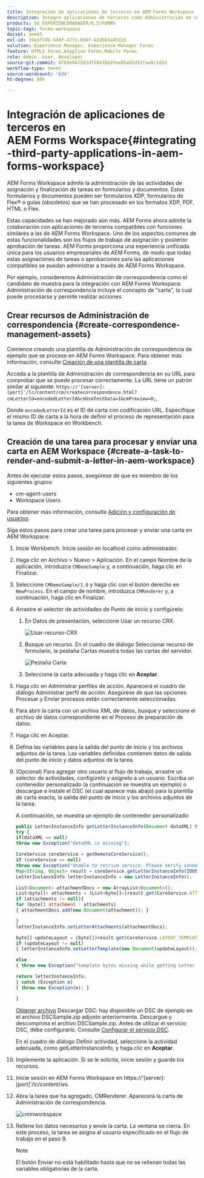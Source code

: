 ```yaml
---
title: Integración de aplicaciones de terceros en AEM Forms Workspace
description: Integre aplicaciones de terceros como Administración de correspondencia en AEM Forms Workspace.
products: SG_EXPERIENCEMANAGER/6.5/FORMS
topic-tags: forms-workspace
docset: aem65
exl-id: 39a3f7db-549f-47f3-8d4f-42d583a4532d
solution: Experience Manager, Experience Manager Forms
feature: HTML5 Forms,Adaptive Forms,Mobile Forms
role: Admin, User, Developer
source-git-commit: d7b9e947503df58435b3fee85a92d51fae8c1d2d
workflow-type: tm+mt
source-wordcount: '634'
ht-degree: 80%

---
```


# Integración de aplicaciones de terceros en AEM Forms Workspace{#integrating-third-party-applications-in-aem-forms-workspace}

AEM Forms Workspace admite la administración de las actividades de asignación y finalización de tareas en formularios y documentos. Estos formularios y documentos pueden ser formularios XDP, formularios de Flex® o guías (obsoletos) que se han procesado en los formatos XDP, PDF, HTML o Flex.

Estas capacidades se han mejorado aún más. AEM Forms ahora admite la colaboración con aplicaciones de terceros compatibles con funciones similares a las de AEM Forms Workspace. Uno de los aspectos comunes de estas funcionalidades son los flujos de trabajo de asignación y posterior aprobación de tareas. AEM Forms proporciona una experiencia unificada única para los usuarios empresariales de AEM Forms, de modo que todas estas asignaciones de tareas o aprobaciones para las aplicaciones compatibles se puedan administrar a través de AEM Forms Workspace.

Por ejemplo, consideremos Administración de correspondencia como el candidato de muestra para la integración con AEM Forms Workspace. Administración de correspondencia incluye el concepto de &quot;carta&quot;, la cual puede procesarse y permite realizar acciones.

## Crear recursos de Administración de correspondencia {#create-correspondence-management-assets}

Comience creando una plantilla de Administración de correspondencia de ejemplo que se procese en AEM Forms Workspace. Para obtener más información, consulte [Creación de una plantilla de carta](../../forms/using/create-letter.md).

Acceda a la plantilla de Administración de correspondencia en su URL para comprobar que se puede procesar correctamente. La URL tiene un patrón similar al siguiente: `https://'[server]:[port]'/lc/content/cm/createcorrespondence.html?cmLetterId=encodedLetterId&cmUseTestData=1&cmPreview=0;`,

Donde `encodedLetterId` es el ID de carta con codificación URL. Especifique el mismo ID de carta a la hora de definir el proceso de representación para la tarea de Workspace en Workbench.

## Creación de una tarea para procesar y enviar una carta en AEM Workspace {#create-a-task-to-render-and-submit-a-letter-in-aem-workspace}

Antes de ejecutar estos pasos, asegúrese de que es miembro de los siguientes grupos:

* cm-agent-users
* Workspace Users

Para obtener más información, consulte [Adición y configuración de usuarios](/help/forms/using/admin-help/adding-configuring-users.md).

Siga estos pasos para crear una tarea para procesar y enviar una carta en AEM Workspace:

1. Inicie Workbench. Inicie sesión en localhost como administrador.
1. Haga clic en Archivo > Nuevo > Aplicación. En el campo Nombre de la aplicación, introduzca `CMDemoSample` y, a continuación, haga clic en Finalizar.
1. Seleccione `CMDemoSample/1.0` y haga clic con el botón derecho en `NewProcess`. En el campo de nombre, introduzca `CMRenderer` y, a continuación, haga clic en Finalizar.
1. Arrastre el selector de actividades de Punto de inicio y configúrelo:

   1. En Datos de presentación, seleccione Usar un recurso CRX.

      ![Usar-recurso-CRX](assets/useacrxasset.png)

   1. Busque un recurso. En el cuadro de diálogo Seleccionar recurso de formulario, la pestaña Cartas muestra todas las cartas del servidor.

      ![Pestaña Carta](assets/letter_tab_new.png)

   1. Seleccione la carta adecuada y haga clic en **Aceptar**.

1. Haga clic en Administrar perfiles de acción. Aparecerá el cuadro de diálogo Administrar perfil de acción. Asegúrese de que las opciones Procesar y Enviar procesos están correctamente seleccionadas.
1. Para abrir la carta con un archivo XML de datos, busque y seleccione el archivo de datos correspondiente en el Proceso de preparación de datos.
1. Haga clic en Aceptar.
1. Defina las variables para la salida del punto de inicio y los archivos adjuntos de la tarea. Las variables definidas contienen datos de salida del punto de inicio y datos adjuntos de la tarea.
1. (Opcional) Para agregar otro usuario al flujo de trabajo, arrastre un selector de actividades, configúrelo y asígnelo a un usuario. Escriba un contenedor personalizado (a continuación se muestra un ejemplo) o descargue e instale el DSC (el cual aparece más abajo) para la plantilla de carta exacta, la salida del punto de inicio y los archivos adjuntos de la tarea.

   A continuación, se muestra un ejemplo de contenedor personalizado:

   ```javascript
   public LetterInstanceInfo getLetterInstanceInfo(Document dataXML) throws Exception {
   try {
   if(dataXML == null)
   throw new Exception("dataXML is missing");
   
   CoreService coreService = getRemoteCoreService();
   if (coreService == null)
   throw new Exception("Unable to retrive service. Please verify connection details.");
   Map<String, Object> result = coreService.getLetterInstanceInfo(IOUtils.toString(dataXML.getInputStream(), "UTF-8"));
   LetterInstanceInfo letterInstanceInfo = new LetterInstanceInfo();
   
   List<Document> attachmentDocs = new ArrayList<Document>();
   List<byte[]> attachments = (List<byte[]>)result.get(CoreService.ATTACHMENT_KEY);
   if (attachments != null){
   for (byte[] attachment : attachments)
   { attachmentDocs.add(new Document(attachment)); }
   
   }
   letterInstanceInfo.setLetterAttachments(attachmentDocs);
   
   byte[] updateLayout = (byte[])result.get(CoreService.LAYOUT_TEMPLATE_KEY);
   if (updateLayout != null)
   { letterInstanceInfo.setLetterTemplate(new Document(updateLayout)); }
   
   else
   { throw new Exception("template bytes missing while getting Letter instance Info."); }
   
   return letterInstanceInfo;
   } catch (Exception e)
   { throw new Exception(e); }
   
   }
   ```

   [Obtener archivo](assets/dscsample.zip)
Descargar DSC: hay disponible un DSC de ejemplo en el archivo DSCSample.zip adjunto anteriormente. Descargue y descomprima el archivo DSCSample.zip. Antes de utilizar el servicio DSC, debe configurarlo. Consulte [Configurar el servicio DSC](../../forms/using/add-action-button-in-create-correspondence-ui.md#p-configure-the-dsc-service-p).

   En el cuadro de diálogo Definir actividad, seleccione la actividad adecuada, como getLetterInstanceInfo, y haga clic en **Aceptar**.

1. Implemente la aplicación. Si se le solicita, inicie sesión y guarde los recursos.
1. Inicie sesión en AEM Forms Workspace en https://&#39;[server]:[port]&#39;/lc/content/ws.
1. Abra la tarea que ha agregado, CMRenderer. Aparecerá la carta de Administración de correspondencia.

   ![cminworkspace](assets/cminworkspace.png)

1. Rellene los datos necesarios y envíe la carta. La ventana se cierra. En este proceso, la tarea se asigna al usuario especificado en el flujo de trabajo en el paso 9.

   >[!NOTE]
   >
   >El botón Enviar no está habilitado hasta que no se rellenan todas las variables obligatorias de la carta.
